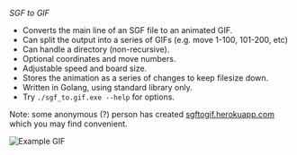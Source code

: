 *SGF to GIF*

* Converts the main line of an SGF file to an animated GIF.
* Can split the output into a series of GIFs (e.g. move 1-100, 101-200, etc)
* Can handle a directory (non-recursive).
* Optional coordinates and move numbers.
* Adjustable speed and board size.
* Stores the animation as a series of changes to keep filesize down.
* Written in Golang, using standard library only.
* Try `./sgf_to.gif.exe --help` for options.

Note: some anonymous (?) person has created [sgftogif.herokuapp.com](https://sgftogif.herokuapp.com) which you may find convenient.

![Example GIF](https://raw.githubusercontent.com/rooklift/sgf_to_gif/master/example.gif)
